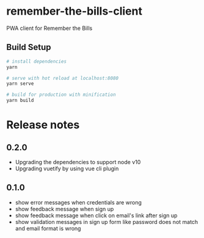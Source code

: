 # remember-the-bills-client
PWA client for Remember the Bills

## Build Setup
``` bash
# install dependencies
yarn

# serve with hot reload at localhost:8080
yarn serve

# build for production with minification
yarn build
```

# Release notes
## 0.2.0
- Upgrading the dependencies to support node v10
- Upgrading vuetify by using vue cli plugin

## 0.1.0
- show error messages when credentials are wrong
- show feedback message when sign up
- show feedback message when click on email's link after sign up
- show validation messages in sign up form like password does not match and email format is wrong